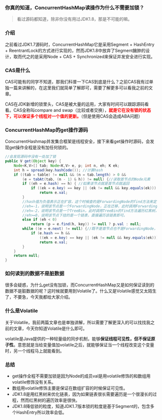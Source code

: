 ### 你真的知道，ConcurrentHashMap读操作为什么不需要加锁？

> 看过源码都知道，除非你没有用过JDK1.8，那是不可能的嘛。

### 介绍

之前看过JDK1.7源码时，ConcurrentHashMap它是采用Segment + HashEntry + ReentrantLock的方式进行实现的，然而JDK1.8中放弃了Segment臃肿的设计，取而代之的是采用Node + CAS + Synchronized来保证并发安全进行实现。

### CAS是什么

CAS可能有的同学不知道，那我们科普一下CAS到底是什么？之前CAS我有过单独一篇来讲解的，在这里我们就简单了解即可，需要了解更多可以看我之前的文章。

CAS在JDK新增的锁里头，CAS是被大量的运用，大家有时间可以跟踪源码看看。CAS全称叫compare and swap（比较或者交换），<font color="red">**就是它在没有锁的状态下，可以保证多个线程对一个值的更新。**</font>（但是使用CAS会造成ABA问题）

### ConcurrentHashMap的get操作源码

ConcurrentHashmap并发集合框架是线程安全，接下来看get操作时源码，会发现get操作全程是没有加任何锁的。

```java
//会发现源码中没有一处加了锁
public V get(Object key) {
    Node<K,V>[] tab; Node<K,V> e, p; int n, eh; K ek;
    int h = spread(key.hashCode()); //计算hash
    if ((tab = table) != null && (n = tab.length) > 0 &&
        (e = tabAt(tab, (n - 1) & h)) != null) {//读取首节点的Node元素
        if ((eh = e.hash) == h) { //如果该节点就是首节点就返回
            if ((ek = e.key) == key || (ek != null && key.equals(ek)))
                return e.val;
        }
        //hash值为负值表示正在扩容，这个时候查的是ForwardingNode的find方法来定位到nextTable来
        //eh=-1，说明该节点是一个ForwardingNode，正在迁移，此时调用ForwardingNode的find方法去nextTable里找。
        //eh=-2，说明该节点是一个TreeBin，此时调用TreeBin的find方法遍历红黑树，由于红黑树有可能正在旋转变色，所以find里会有读写锁。
        //eh>=0，说明该节点下挂的是一个链表，直接遍历该链表即可。
        else if (eh < 0)
            return (p = e.find(h, key)) != null ? p.val : null;
        while ((e = e.next) != null) {//既不是首节点也不是ForwardingNode，那就往下遍历
            if (e.hash == h &&
                ((ek = e.key) == key || (ek != null && key.equals(ek))))
                return e.val;
        }
    }
    return null;
}
```

### 如何读到的数据不是脏数据

很多会疑惑，为什么get没有加锁，而ConcurrentHashMap又是如何保证读到的数据不是脏数据的呢？这时候就要用到Volatile了。什么又是Volatile感觉又太陌生了，不要急，今天我都给大家介绍。

### 什么是Volatile

关于Volatile，我前两篇文章也是单独讲解，所以需要了解更深入的可以找找我之前的文章，今天你知道Volatile是什么即可。

volatile是Java提供的一种轻量级的同步机制，能够**保证线程可见性，但不保证原子性**。意思就是当给变量值加volatile之后，就能够保证当一个线程改变这个变量时，另一个线程马上就能看到。

### 总结

* get操作全程不需要加锁是因为Node的成员val是用volatile修饰的和数组用volatile修饰没有关系。
* 数组用volatile修饰主要是保证在数组扩容的时候保证可见性。
* JDK1.8是用红黑树来优化链表，因为如果链表很长需要遍历是一个很漫长的过程，然而红黑树的遍历效率是很快。
* JDK1.8降低锁的粒度，知道JDK1.7版本锁的粒度是基于Segment的，包含多个HashEntry所以效率会低。

